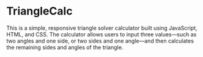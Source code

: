 # TriangleCalc
This is a simple, responsive triangle solver calculator built using JavaScript, HTML, and CSS. The calculator allows users to input three values—such as two angles and one side, or two sides and one angle—and then calculates the remaining sides and angles of the triangle.
